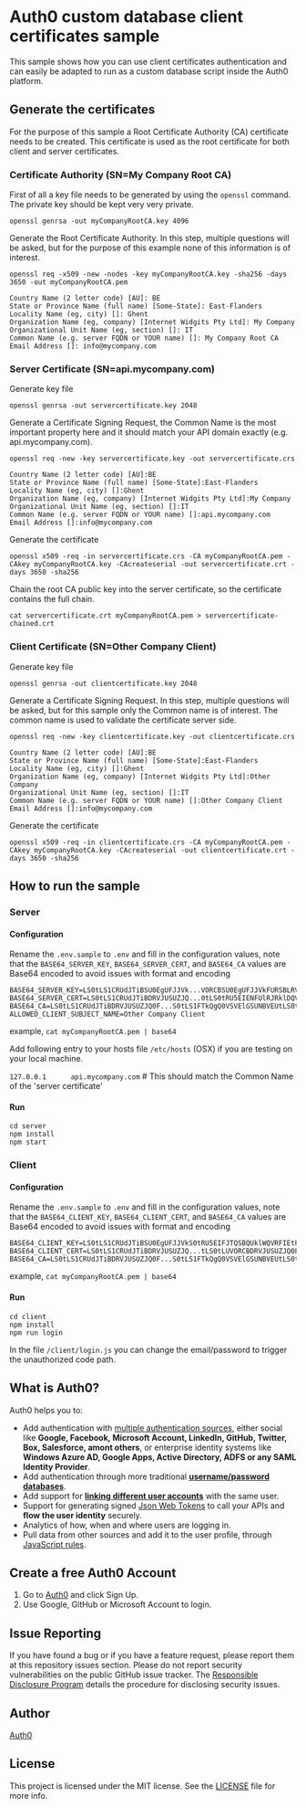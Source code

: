 # Auth0 custom database client certificates sample

This sample shows how you can use client certificates authentication and can easily be adapted to run as a custom database script inside the Auth0 platform.

## Generate the certificates

For the purpose of this sample a Root Certificate Authority (CA) certificate needs to be created. This certificate is used as the root certificate for both client and server certificates.

### Certificate Authority (SN=My Company Root CA)

First of all a key file needs to be generated by using the `openssl` command. The private key should be kept very very private.

`openssl genrsa -out myCompanyRootCA.key 4096`

Generate the Root Certificate Authority. In this step, multiple questions will be asked, but for the purpose of this example none of this information is of interest.

`openssl req -x509 -new -nodes -key myCompanyRootCA.key -sha256 -days 3650 -out myCompanyRootCA.pem`

```
Country Name (2 letter code) [AU]: BE
State or Province Name (full name) [Some-State]: East-Flanders
Locality Name (eg, city) []: Ghent
Organization Name (eg, company) [Internet Widgits Pty Ltd]: My Company
Organizational Unit Name (eg, section) []: IT
Common Name (e.g. server FQDN or YOUR name) []: My Company Root CA
Email Address []: info@mycompany.com
```

### Server Certificate (SN=api.mycompany.com)

Generate key file

`openssl genrsa -out servercertificate.key 2048`

Generate a Certificate Signing Request, the Common Name is the most important property here and it should match your API domain exactly (e.g. api.mycompany.com).

`openssl req -new -key servercertificate.key -out servercertificate.crs`

```
Country Name (2 letter code) [AU]:BE
State or Province Name (full name) [Some-State]:East-Flanders
Locality Name (eg, city) []:Ghent
Organization Name (eg, company) [Internet Widgits Pty Ltd]:My Company
Organizational Unit Name (eg, section) []:IT
Common Name (e.g. server FQDN or YOUR name) []:api.mycompany.com
Email Address []:info@mycompany.com
```

Generate the certificate

`openssl x509 -req -in servercertificate.crs -CA myCompanyRootCA.pem -CAkey myCompanyRootCA.key -CAcreateserial -out servercertificate.crt -days 3650 -sha256`


Chain the root CA public key into the server certificate, so the certificate contains the full chain.

`cat servercertificate.crt myCompanyRootCA.pem > servercertificate-chained.crt`


### Client Certificate (SN=Other Company Client)

Generate key file

`openssl genrsa -out clientcertificate.key 2048`

Generate a Certificate Signing Request. In this step, multiple questions will be asked, but for this sample only the Common name is of interest. The common name is used to validate the certificate server side.

`openssl req -new -key clientcertificate.key -out clientcertificate.crs`

```
Country Name (2 letter code) [AU]:BE
State or Province Name (full name) [Some-State]:East-Flanders
Locality Name (eg, city) []:Ghent
Organization Name (eg, company) [Internet Widgits Pty Ltd]:Other  Company
Organizational Unit Name (eg, section) []:IT
Common Name (e.g. server FQDN or YOUR name) []:Other Company Client
Email Address []:info@mycompany.com
```

Generate the certificate

`openssl x509 -req -in clientcertificate.crs -CA myCompanyRootCA.pem -CAkey myCompanyRootCA.key -CAcreateserial -out clientcertificate.crt -days 3650 -sha256`


## How to run the sample

### Server

#### Configuration

Rename the `.env.sample` to `.env` and fill in the configuration values, note that the `BASE64_SERVER_KEY`, `BASE64_SERVER_CERT`, and `BASE64_CA` values are Base64 encoded to avoid issues with format and encoding

```
BASE64_SERVER_KEY=LS0tLS1CRUdJTiBSU0EgUFJJVk...VORCBSU0EgUFJJVkFURSBLRVktLS0tLQo=
BASE64_SERVER_CERT=LS0tLS1CRUdJTiBDRVJUSUZJQ...0tLS0tRU5EIENFUlRJRklDQVRFLS0tLS0K
BASE64_CA=LS0tLS1CRUdJTiBDRVJUSUZJQ0F...S0tLS1FTkQgQ0VSVElGSUNBVEUtLS0tLQo
ALLOWED_CLIENT_SUBJECT_NAME=Other Company Client
```
example,  `cat myCompanyRootCA.pem | base64`

Add following entry to your hosts file `/etc/hosts` (OSX) if you are testing on your local machine.

`127.0.0.1      api.mycompany.com` # This should match the Common Name of the 'server certificate'

#### Run

```
cd server
npm install
npm start
```

### Client

#### Configuration

Rename the `.env.sample` to `.env` and fill in the configuration values, note that the `BASE64_CLIENT_KEY`, `BASE64_CLIENT_CERT`, and `BASE64_CA` values are Base64 encoded to avoid issues with format and encoding

```
BASE64_CLIENT_KEY=LS0tLS1CRUdJTiBSU0EgUFJJVkS0tRU5EIFJTQSBQUklWQVRFIEtFWS0tLS0tCg
BASE64_CLIENT_CERT=LS0tLS1CRUdJTiBDRVJUSUZJQ...tLS0tLUVORCBDRVJUSUZJQ0FURS0tLS0tCg
BASE64_CA=LS0tLS1CRUdJTiBDRVJUSUZJQ0F...S0tLS1FTkQgQ0VSVElGSUNBVEUtLS0tLQo
```

example,  `cat myCompanyRootCA.pem | base64`

#### Run

```
cd client
npm install
npm run login
```

In the file `/client/login.js` you can change the email/password to trigger the unauthorized code path.

## What is Auth0?

Auth0 helps you to:

* Add authentication with [multiple authentication sources](https://docs.auth0.com/identityproviders), either social like **Google, Facebook, Microsoft Account, LinkedIn, GitHub, Twitter, Box, Salesforce, amont others**, or enterprise identity systems like **Windows Azure AD, Google Apps, Active Directory, ADFS or any SAML Identity Provider**.
* Add authentication through more traditional **[username/password databases](https://docs.auth0.com/mysql-connection-tutorial)**.
* Add support for **[linking different user accounts](https://docs.auth0.com/link-accounts)** with the same user.
* Support for generating signed [Json Web Tokens](https://docs.auth0.com/jwt) to call your APIs and **flow the user identity** securely.
* Analytics of how, when and where users are logging in.
* Pull data from other sources and add it to the user profile, through [JavaScript rules](https://docs.auth0.com/rules).

## Create a free Auth0 Account

1. Go to [Auth0](https://auth0.com) and click Sign Up.
2. Use Google, GitHub or Microsoft Account to login.

## Issue Reporting

If you have found a bug or if you have a feature request, please report them at this repository issues section. Please do not report security vulnerabilities on the public GitHub issue tracker. The [Responsible Disclosure Program](https://auth0.com/whitehat) details the procedure for disclosing security issues.

## Author

[Auth0](auth0.com)

## License

This project is licensed under the MIT license. See the [LICENSE](LICENSE) file for more info.

